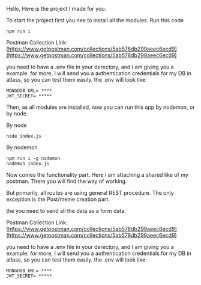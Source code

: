 ﻿
Hello, 
Here is the project I made for you.

To start the project first you nee to install all the modules.
Run this code

    npm run i


Postman Collection Link:
[https://www.getpostman.com/collections/5ab578db299aeec6ecd9](https://www.getpostman.com/collections/5ab578db299aeec6ecd9)

you need to have a .env file in your derectory, and I am  giving you a example. for more, I will send you a authentication credentials for my DB in atlass, so you can test them easily.
 the .env will look like:

    MONGODB_URL= ****
    JWT_SECRET= *****


Then, as all modules are installed, now you can run this app by nodemon, or by node.

By node

    node index.js

By nodemon

    npm run i -g nodemon
    nodemon index.js

Now comes the functionality part. Here I am attaching a shared like of my postman. There you will find the way of working.

But primarily, all routes are using general REST procedure.
The only exception is the Post/meme creation part.

the you need to send all the data as a form data.

Postman Collection Link:
[https://www.getpostman.com/collections/5ab578db299aeec6ecd9](https://www.getpostman.com/collections/5ab578db299aeec6ecd9)

you need to have a .env file in your derectory, and I am  giving you a example. for more, I will send you a authentication credentials for my DB in atlass, so you can test them easily.
 the .env will look like:

    MONGODB_URL= ****
    JWT_SECRET= *****

